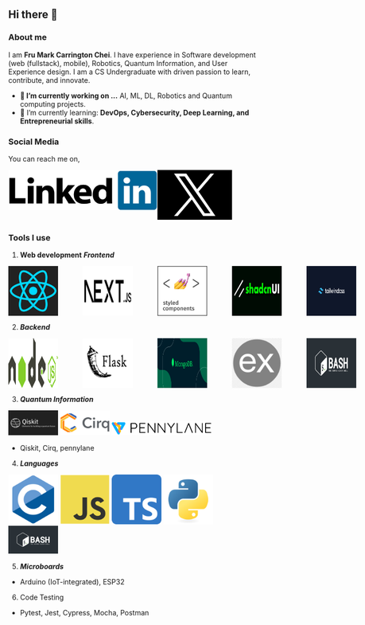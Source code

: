 ## Hi there 👋

### About me

I am **Fru Mark Carrington Chei**. I have experience in Software development (web (fullstack), mobile), Robotics, Quantum Information, and User Experience design. I am a CS Undergraduate with driven passion to learn, contribute, and innovate.

- **🔭 I’m currently working on ...** AI, ML, DL, Robotics and Quantum computing projects.
- 🌱 I’m currently learning: **DevOps, Cybersecurity, Deep Learning, and Entrepreneurial skills**.

### Social Media

You can reach me on,

<div style="display: flex; gap: 100;">
<a href="https://www.linkedin.com/in/markcarrington-mtc2022/"><img src="https://github.com/carrington-115/carrington-115/blob/main/images/linkedin.svg.png" width="300" height="auto" /></a>    <a href="https://x.com/FruChei"><img src="https://github.com/carrington-115/carrington-115/blob/main/images/x.jpeg" width="150" height="auto" /></a>
</div>

### Tools I use

1. **Web development**
   **_Frontend_**

<div style="display: flex; gap: 50px">
<img src="https://github.com/carrington-115/carrington-115/blob/main/images/react.jpg" width="100" height="auto">
<img src="https://github.com/carrington-115/carrington-115/blob/main/images/nextjs.png" width="100" height="auto">
<img src="https://github.com/carrington-115/carrington-115/blob/main/images/styled-components.png" width="100" height="auto">
<img src="https://github.com/carrington-115/carrington-115/blob/main/images/shadcnui.jpg" width="100" height="auto">
<img src="https://github.com/carrington-115/carrington-115/blob/main/images/tailwindcss.png" width="100" height="auto">
<img src="https://github.com/carrington-115/carrington-115/blob/main/images/bootstrap.jpg" width="100" height="auto">
</div>

2. **_Backend_**
<div style="display: flex; gap: 50px">
<img src="https://github.com/carrington-115/carrington-115/blob/main/images/nodejs.png" width="100" height="auto">
<img src="https://github.com/carrington-115/carrington-115/blob/main/images/flask.png" width="100" height="auto">
<img src="https://github.com/carrington-115/carrington-115/blob/main/images/mongodb.png" width="100" height="auto">
<img src="https://github.com/carrington-115/carrington-115/blob/main/images/expressjs.png" width="100" height="auto">
<img src="https://github.com/carrington-115/carrington-115/blob/main/images/shell.jpg" width="100" height="auto">
<img src="https://github.com/carrington-115/carrington-115/blob/main/images/git.svg" width="100" height="auto">
<img src="https://github.com/carrington-115/carrington-115/blob/main/images/linux.jpg" width="100" height="auto">
<img src="https://github.com/carrington-115/carrington-115/blob/main/images/postgres.svg" width="100" height="auto">
<img src="https://github.com/carrington-115/carrington-115/blob/main/images/heroku.jpg" width="100" height="auto">
<img src="https://github.com/carrington-115/carrington-115/blob/main/images/firebase.png" width="100" height="auto">
</div>

3. **_Quantum Information_**
<div>
<img src="https://github.com/carrington-115/carrington-115/blob/main/images/qiskit.png" width="100" height="auto">
<img src="https://github.com/carrington-115/carrington-115/blob/main/images/cirq.png" width="100" height="auto">
<img src="https://github.com/carrington-115/carrington-115/blob/main/images/pennylane.svg" width="200" height="auto">
</div>

- Qiskit, Cirq, pennylane

4. **_Languages_**

<div>
<img src="https://github.com/carrington-115/carrington-115/blob/main/images/c.svg" width="100" height="auto">
<img src="https://github.com/carrington-115/carrington-115/blob/main/images/javascript.svg" width="100" height="auto">
<img src="https://github.com/carrington-115/carrington-115/blob/main/images/typescript.svg.png" width="100" height="auto">
<img src="https://github.com/carrington-115/carrington-115/blob/main/images/python.svg" width="100" height="auto">
<img src="https://github.com/carrington-115/carrington-115/blob/main/images/shell.jpg" width="100" height="auto">
</div>

5. **_Microboards_**

- Arduino (IoT-integrated), ESP32

6. Code Testing

- Pytest, Jest, Cypress, Mocha, Postman
